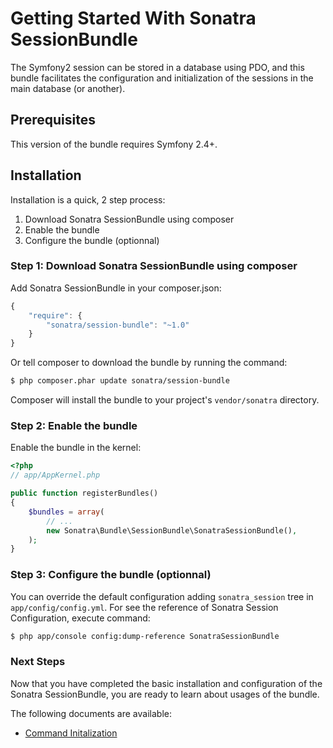 Getting Started With Sonatra SessionBundle
==========================================

The Symfony2 session can be stored in a database using PDO, 
and this bundle facilitates the configuration and initialization of the 
sessions in the main database (or another).

## Prerequisites

This version of the bundle requires Symfony 2.4+.

## Installation

Installation is a quick, 2 step process:

1. Download Sonatra SessionBundle using composer
2. Enable the bundle
3. Configure the bundle (optionnal)

### Step 1: Download Sonatra SessionBundle using composer

Add Sonatra SessionBundle in your composer.json:

``` js
{
    "require": {
        "sonatra/session-bundle": "~1.0"
    }
}
```

Or tell composer to download the bundle by running the command:

``` bash
$ php composer.phar update sonatra/session-bundle
```

Composer will install the bundle to your project's `vendor/sonatra` directory.

### Step 2: Enable the bundle

Enable the bundle in the kernel:

``` php
<?php
// app/AppKernel.php

public function registerBundles()
{
    $bundles = array(
        // ...
        new Sonatra\Bundle\SessionBundle\SonatraSessionBundle(),
    );
}
```

### Step 3: Configure the bundle (optionnal)

You can override the default configuration adding `sonatra_session` tree in `app/config/config.yml`.
For see the reference of Sonatra Session Configuration, execute command:

``` bash
$ php app/console config:dump-reference SonatraSessionBundle 
```

### Next Steps

Now that you have completed the basic installation and configuration of the
Sonatra SessionBundle, you are ready to learn about usages of the bundle.

The following documents are available:

- [Command Initalization](command_initialization.md)
